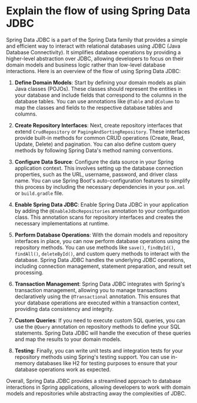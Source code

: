 # Explain the flow of using Spring Data JDBC
Spring Data JDBC is a part of the Spring Data family that provides a simple and efficient way to interact with relational databases using JDBC (Java Database Connectivity). It simplifies database operations by providing a higher-level abstraction over JDBC, allowing developers to focus on their domain models and business logic rather than low-level database interactions. Here is an overview of the flow of using Spring Data JDBC:

1. **Define Domain Models**: Start by defining your domain models as plain Java classes (POJOs). These classes should represent the entities in your database and include fields that correspond to the columns in the database tables. You can use annotations like `@Table` and `@Column` to map the classes and fields to the respective database tables and columns.

2. **Create Repository Interfaces**: Next, create repository interfaces that extend `CrudRepository` or `PagingAndSortingRepository`. These interfaces provide built-in methods for common CRUD operations (Create, Read, Update, Delete) and pagination. You can also define custom query methods by following Spring Data's method naming conventions.

3. **Configure Data Source**: Configure the data source in your Spring application context. This involves setting up the database connection properties, such as the URL, username, password, and driver class name. You can use Spring Boot's auto-configuration features to simplify this process by including the necessary dependencies in your `pom.xml` or `build.gradle` file.

4. **Enable Spring Data JDBC**: Enable Spring Data JDBC in your application by adding the `@EnableJdbcRepositories` annotation to your configuration class. This annotation scans for repository interfaces and creates the necessary implementations at runtime.

5. **Perform Database Operations**: With the domain models and repository interfaces in place, you can now perform database operations using the repository methods. You can use methods like `save()`, `findById()`, `findAll()`, `deleteById()`, and custom query methods to interact with the database. Spring Data JDBC handles the underlying JDBC operations, including connection management, statement preparation, and result set processing.

6. **Transaction Management**: Spring Data JDBC integrates with Spring's transaction management, allowing you to manage transactions declaratively using the `@Transactional` annotation. This ensures that your database operations are executed within a transaction context, providing data consistency and integrity.

7. **Custom Queries**: If you need to execute custom SQL queries, you can use the `@Query` annotation on repository methods to define your SQL statements. Spring Data JDBC will handle the execution of these queries and map the results to your domain models.

8. **Testing**: Finally, you can write unit tests and integration tests for your repository methods using Spring's testing support. You can use in-memory databases like H2 for testing purposes to ensure that your database operations work as expected.

Overall, Spring Data JDBC provides a streamlined approach to database interactions in Spring applications, allowing developers to work with domain models and repositories while abstracting away the complexities of JDBC.
